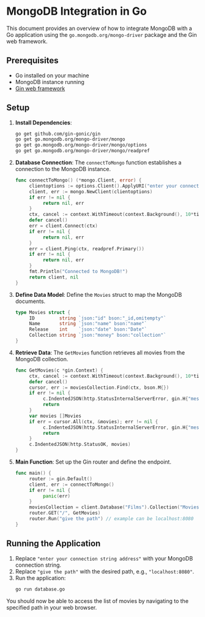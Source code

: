 # MongoDB Integration in Go

This document provides an overview of how to integrate MongoDB with a Go application using the `go.mongodb.org/mongo-driver` package and the Gin web framework.

## Prerequisites

- Go installed on your machine
- MongoDB instance running
- [Gin web framework](https://github.com/gin-gonic/gin)

## Setup

1. **Install Dependencies**:
    ```sh
    go get github.com/gin-gonic/gin
    go get go.mongodb.org/mongo-driver/mongo
    go get go.mongodb.org/mongo-driver/mongo/options
    go get go.mongodb.org/mongo-driver/mongo/readpref
    ```

2. **Database Connection**:
    The `connectToMongo` function establishes a connection to the MongoDB instance.
    ```go
    func connectToMongo() (*mongo.Client, error) {
         clientoptions := options.Client().ApplyURI("enter your connection string address")
         client, err := mongo.NewClient(clientoptions)
         if err != nil {
              return nil, err
         }
         ctx, cancel := context.WithTimeout(context.Background(), 10*time.Second)
         defer cancel()
         err = client.Connect(ctx)
         if err != nil {
              return nil, err
         }
         err = client.Ping(ctx, readpref.Primary())
         if err != nil {
              return nil, err
         }
         fmt.Println("Connected to MongoDB!")
         return client, nil
    }
    ```

3. **Define Data Model**:
    Define the `Movies` struct to map the MongoDB documents.
    ```go
    type Movies struct {
         ID         string `json:"id" bson:"_id,omitempty"`
         Name       string `json:"name" bson:"name"`
         Release    int    `json:"date" bson:"Date"`
         Collection string `json:"money" bson:"collection"`
    }
    ```

4. **Retrieve Data**:
    The `GetMovies` function retrieves all movies from the MongoDB collection.
    ```go
    func GetMovies(c *gin.Context) {
         ctx, cancel := context.WithTimeout(context.Background(), 10*time.Second)
         defer cancel()
         cursor, err := moviesCollection.Find(ctx, bson.M{})
         if err != nil {
              c.IndentedJSON(http.StatusInternalServerError, gin.H{"message": "cannot retrieve movies"})
              return
         }
         var movies []Movies
         if err = cursor.All(ctx, &movies); err != nil {
              c.IndentedJSON(http.StatusInternalServerError, gin.H{"message": "could not decode movies"})
              return
         }
         c.IndentedJSON(http.StatusOK, movies)
    }
    ```

5. **Main Function**:
    Set up the Gin router and define the endpoint.
    ```go
    func main() {
         router := gin.Default()
         client, err := connectToMongo()
         if err != nil {
              panic(err)
         }
         moviesCollection = client.Database("Films").Collection("Movies")
         router.GET("/", GetMovies)
         router.Run("give the path") // example can be localhost:8080
    }
    ```

## Running the Application

1. Replace `"enter your connection string address"` with your MongoDB connection string.
2. Replace `"give the path"` with the desired path, e.g., `"localhost:8080"`.
3. Run the application:
    ```sh
    go run database.go
    ```

You should now be able to access the list of movies by navigating to the specified path in your web browser.
